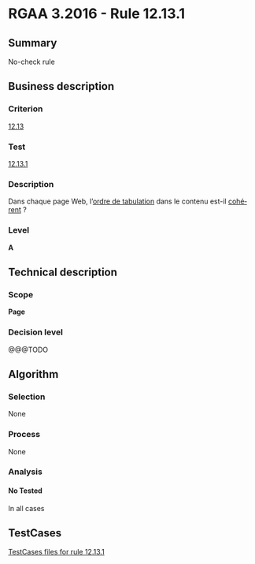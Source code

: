# RGAA 3.2016 - Rule 12.13.1

## Summary
No-check rule


## Business description

### Criterion
[12.13](http://references.modernisation.gouv.fr/rgaa-accessibilite/2016/criteres.html#crit-12-13)

### Test
[12.13.1](http://references.modernisation.gouv.fr/rgaa-accessibilite/2016/criteres.html#test-12-13-1)

### Description
<div lang="fr">Dans chaque page Web, l&#x2019;<a href="http://references.modernisation.gouv.fr/rgaa-accessibilite/2016/glossaire.html#ordre-de-tabulation">ordre de tabulation</a> dans le contenu est-il <a href="http://references.modernisation.gouv.fr/rgaa-accessibilite/2016/glossaire.html#comprhensible-ordre-de-lecture">coh&#xE9;rent</a>&nbsp;?</div>

### Level
**A**


## Technical description

### Scope
**Page**

### Decision level
@@@TODO


## Algorithm

### Selection
None

### Process
None

### Analysis

#### No Tested
In all cases


##  TestCases

[TestCases files for rule 12.13.1](https://github.com/Asqatasun/Asqatasun/tree/develop/rules/rules-rgaa3.2016/src/test/resources/testcases/rgaa32016/Rgaa32016Rule121301/)


